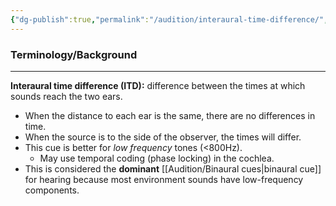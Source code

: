 ```yaml
---
{"dg-publish":true,"permalink":"/audition/interaural-time-difference/","tags":["cognitivescience","audition"]}
---
```


### **Terminology/Background**
---
**Interaural time difference (ITD):** difference between the times at which sounds reach the two ears.
- When the distance to each ear is the same, there are no differences in time.
- When the source is to the side of the observer, the times will differ.
- This cue is better for *low frequency* tones (<800Hz).
	- May use temporal coding (phase locking) in the cochlea.
- This is considered the **dominant** [[Audition/Binaural cues\|binaural cue]] for hearing because most environment sounds have low-frequency components. 